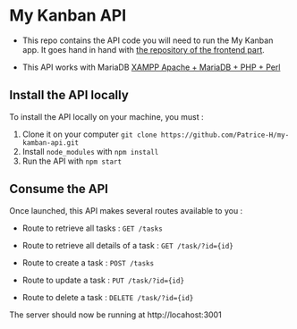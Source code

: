 # My Kanban API

- This repo contains the API code you will need to run the My Kanban app.
  It goes hand in hand with [the repository of the frontend part](https://github.com/Patrice-H/MyKanban.git).

- This API works with MariaDB [XAMPP Apache + MariaDB + PHP + Perl](https://www.apachefriends.org/fr/index.html)

## Install the API locally

To install the API locally on your machine, you must :

1. Clone it on your computer `git clone https://github.com/Patrice-H/my-kamban-api.git`
2. Install `node_modules` with `npm install`
3. Run the API with `npm start`

## Consume the API

Once launched, this API makes several routes available to you :

- Route to retrieve all tasks :
  `GET /tasks`

- Route to retrieve all details of a task :
  `GET /task/?id={id}`

- Route to create a task :
  `POST /tasks`

- Route to update a task :
  `PUT /task/?id={id}`

- Route to delete a task :
  `DELETE /task/?id={id}`

The server should now be running at http://locahost:3001
